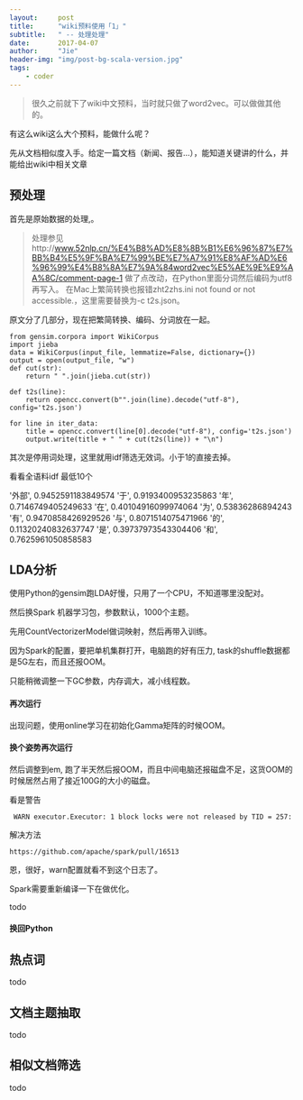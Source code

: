 ```yaml
---
layout:     post
title:      "wiki预料使用「1」"
subtitle:   " -- 处理处理"
date:       2017-04-07
author:     "Jie"
header-img: "img/post-bg-scala-version.jpg"
tags:
    - coder
---
```


> 很久之前就下了wiki中文预料，当时就只做了word2vec。可以做做其他的。

有这么wiki这么大个预料，能做什么呢？

先从文档相似度入手。给定一篇文档（新闻、报告...），能知道关键讲的什么，并能给出wiki中相关文章

## 预处理

首先是原始数据的处理,。
> 处理参见http://www.52nlp.cn/%E4%B8%AD%E8%8B%B1%E6%96%87%E7%BB%B4%E5%9F%BA%E7%99%BE%E7%A7%91%E8%AF%AD%E6%96%99%E4%B8%8A%E7%9A%84word2vec%E5%AE%9E%E9%AA%8C/comment-page-1
做了点改动，在Python里面分词然后编码为utf8再写入。 在Mac上繁简转换也报错zht2zhs.ini not found or not accessible.，这里需要替换为-c t2s.json。

原文分了几部分，现在把繁简转换、编码、分词放在一起。

```
from gensim.corpora import WikiCorpus
import jieba
data = WikiCorpus(input_file, lemmatize=False, dictionary={})
output = open(output_file, "w")
def cut(str):
    return " ".join(jieba.cut(str))

def t2s(line):
    return opencc.convert(b"".join(line).decode("utf-8"), config='t2s.json')

for line in iter_data:
    title = opencc.convert(line[0].decode("utf-8"), config='t2s.json')
    output.write(title + " " + cut(t2s(line)) + "\n")
```

其次是停用词处理，这里就用idf筛选无效词。小于1的直接去掉。

看看全语料idf 最低10个

'外部', 0.9452591183849574
'于', 0.9193400953235863
'年', 0.7146749405249633
'在', 0.40104916099974064
'为', 0.53836286894243
'有', 0.9470858426929526
'与', 0.8071514075471966
'的', 0.11320240832637747
'是', 0.39737973543304406
'和', 0.7625961050858583

## LDA分析

使用Python的gensim跑LDA好慢，只用了一个CPU，不知道哪里没配对。

然后换Spark 机器学习包，参数默认，1000个主题。

先用CountVectorizerModel做词映射，然后再带入训练。

因为Spark的配置，要把单机集群打开，电脑跑的好有压力, task的shuffle数据都是5G左右，而且还报OOM。

只能稍微调整一下GC参数，内存调大，减小线程数。

#### 再次运行

出现问题，使用online学习在初始化Gamma矩阵的时候OOM。

#### 换个姿势再次运行

然后调整到em, 跑了半天然后报OOM，而且中间电脑还报磁盘不足，这货OOM的时候居然占用了接近100G的大小的磁盘。

看是警告
```
 WARN executor.Executor: 1 block locks were not released by TID = 257:
```


解决方法
```
https://github.com/apache/spark/pull/16513
```
恩，很好，warn配置就看不到这个日志了。

Spark需要重新编译一下在做优化。

todo

#### 换回Python




## 热点词

todo

## 文档主题抽取

todo

## 相似文档筛选

todo

